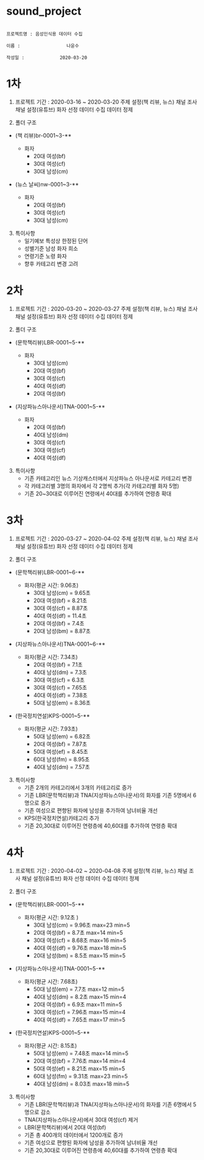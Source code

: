 # sound_project

                                                                                 프로젝트명 : 음성인식용 데이터 수집
                                                                                       이름 :                 나윤수
                                                                                     작성일 :             2020-03-20
                                                                                                                                
1차
==========================================
1. 프로젝트 기간 : 2020-03-16 ~ 2020-03-20
  주제 설정(책 리뷰, 뉴스)
  채널 조사
  채널 설정(유튜브)
  화자 선정
  데이터 수집
  데이터 정제

2. 폴더 구조

* (책 리뷰)br-0001~3-**
  - 화자
    + 20대 여성(bf)
    + 30대 여성(cf)
    + 30대 남성(cm)

* (뉴스 날씨)nw-0001~3-**
  - 화자
    + 20대 여성(bf)
    + 30대 여성(cf)
    + 30대 남성(cm)

3. 특이사항
   * 일기예보 특성상 한정된 단어
   * 성별기준 남성 화자 희소
   * 연령기준 노령 화자
   * 향후 카테고리 변경 고려
 
2차
==========================================
1. 프로젝트 기간 : 2020-03-20 ~ 2020-03-27
주제 설정(책 리뷰, 뉴스)
채널 조사
채널 설정(유튜브)
화자 선정
데이터 수집
데이터 정제

2. 폴더 구조

* (문학책리뷰)LBR-0001~5-**
  - 화자
    + 30대 남성(cm)
    + 20대 여성(bf)
    + 30대 여성(cf)
    + 40대 여성(df)
    + 20대 여성(bf)

* (지상파뉴스아나운서)TNA-0001~5-**
  - 화자
    + 20대 여성(bf)
    + 40대 남성(dm)
    + 30대 여성(cf)
    + 30대 여성(cf)
    + 40대 여성(df)

3. 특이사항
   * 기존 카테고리인 뉴스 기상캐스터에서 지상파뉴스 아나운서로 카테고리 변경
   * 각 카테고리별 3명의 화자에서 각 2명씩 추가(각 카테고리별 화자 5명)
   * 기존 20~30대로 이루어진 연령에서 40대를 추가하여 연령층 확대
 
3차
==========================================
1. 프로젝트 기간 : 2020-03-27 ~ 2020-04-02
  주제 설정(책 리뷰, 뉴스)
  채널 조사
  채널 설정(유튜브)
  화자 선정
  데이터 수집
  데이터 정제

2. 폴더 구조

* (문학책리뷰)LBR-0001~6-**
  - 화자(평균 시간: 9.06초)
    + 30대 남성(cm) = 9.65초
    + 20대 여성(bf) = 8.21초
    + 30대 여성(cf) = 8.87초
    + 40대 여성(df) = 11.4초
    + 20대 여성(bf) = 7.4초
    + 20대 남성(bm) = 8.87초 

* (지상파뉴스아나운서)TNA-0001~6-**
  - 화자(평균 시간: 7.34초)
    + 20대 여성(bf) = 7.1초
    + 40대 남성(dm) = 7.3초
    + 30대 여성(cf) = 6.3초
    + 30대 여성(cf) = 7.65초
    + 40대 여성(df) = 7.38초
    + 50대 남성(em) = 8.36초

* (한국정치연설)KPS-0001~5-**
  - 화자(평균 시간: 7.93초)
    + 50대 남성(em) = 6.82초
    + 20대 여성(bf) = 7.87초
    + 50대 여성(ef) = 8.45초
    + 60대 남성(fm) = 8.95초
    + 40대 남성(dm) = 7.57초

3. 특이사항
   * 기존 2개의 카테고리에서 3개의 카테고리로 증가
   * 기존 LBR(문학책리뷰)과 TNA(지상파뉴스아나운서)의 화자를 기존 5명에서 6명으로 증가
   * 기존 여성으로 편향된 화자에 남성을 추가하여 남녀비율 개선
   * KPS(한국정치연설)카테고리 추가
   * 기존 20,30대로 이루어진 연령층에 40,60대를 추가하여 연령층 확대
 
 
4차
==========================================
1. 프로젝트 기간 : 2020-04-02 ~ 2020-04-08
  주제 설정(책 리뷰, 뉴스)
  채널 조사
  채널 설정(유튜브)
  화자 선정
  데이터 수집
  데이터 정제

2. 폴더 구조

* (문학책리뷰)LBR-0001~5-**
  - 화자(평균 시간: 9.12초 )
    + 30대 남성(cm) = 9.96초 max=23 min=5
    + 20대 여성(bf) = 8.7초 max=14 min=5
    + 30대 여성(cf) = 8.68초 max=16 min=5
    + 40대 여성(df) = 9.76초 max=18 min=5
    + 20대 남성(bm) = 8.5초 max=15 min=5
 

* (지상파뉴스아나운서)TNA-0001~5-**
  - 화자(평균 시간: 7.68초)
    + 50대 남성(em) = 7.7초 max=12 min=5
    + 40대 남성(dm) = 8.2초 max=15 min=4
    + 20대 여성(bf) = 6.9초 max=11 min=5
    + 30대 여성(cf) = 7.96초 max=15 min=4
    + 40대 여성(df) = 7.65초 max=17 min=5

* (한국정치연설)KPS-0001~5-**
  - 화자(평균 시간: 8.15초)
    + 50대 남성(em) = 7.48초 max=14 min=5
    + 20대 여성(bf) = 7.76초 max=14 min=4
    + 50대 여성(ef) = 8.21초 max=15 min=5
    + 60대 남성(fm) = 9.31초 max=23 min=5
    + 40대 남성(dm) = 8.03초 max=18 min=5

3. 특이사항
   * 기존 LBR(문학책리뷰)과 TNA(지상파뉴스아나운서)의 화자를 기존 6명에서 5명으로 감소
   * TNA(지상파뉴스아나운서)에서 30대 여성(cf) 제거
   * LBR(문학책리뷰)에서 20대 여성(bf) 
   * 기존 총 400개의 데이터에서 1200개로 증가
   * 기존 여성으로 편향된 화자에 남성을 추가하여 남녀비율 개선
   * 기존 20,30대로 이루어진 연령층에 40,60대를 추가하여 연령층 확대
   
